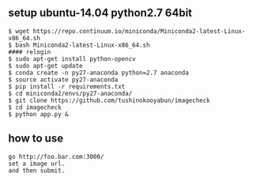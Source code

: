 

## setup ubuntu-14.04 python2.7 64bit 

    $ wget https://repo.continuum.io/miniconda/Miniconda2-latest-Linux-x86_64.sh
    $ bash Miniconda2-latest-Linux-x86_64.sh
    #### relogin
    $ sudo apt-get install python-opencv
    $ sudo apt-get update
    $ conda create -n py27-anaconda python=2.7 anaconda
    $ source activate py27-anaconda
    $ pip install -r requirements.txt
    $ cd miniconda2/envs/py27-anaconda/
    $ git clone https://github.com/tushinokooyabun/imagecheck
    $ cd imagecheck
    $ python app.py &


## how to use

    go http://foo.bar.com:3000/
    set a image url.
    and then submit.

